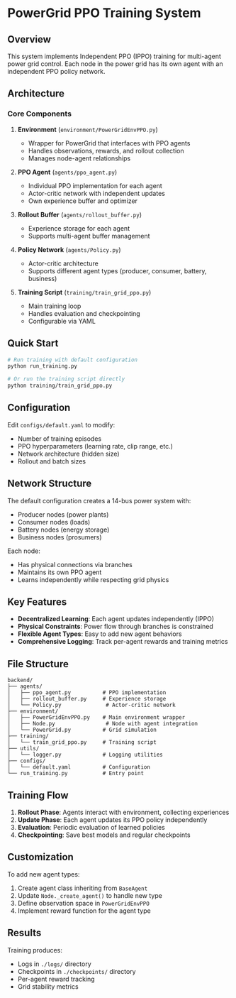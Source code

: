 # PowerGrid PPO Training System

## Overview
This system implements Independent PPO (IPPO) training for multi-agent power grid control. Each node in the power grid has its own agent with an independent PPO policy network.

## Architecture

### Core Components

1. **Environment** (`environment/PowerGridEnvPPO.py`)
   - Wrapper for PowerGrid that interfaces with PPO agents
   - Handles observations, rewards, and rollout collection
   - Manages node-agent relationships

2. **PPO Agent** (`agents/ppo_agent.py`)
   - Individual PPO implementation for each agent
   - Actor-critic network with independent updates
   - Own experience buffer and optimizer

3. **Rollout Buffer** (`agents/rollout_buffer.py`)
   - Experience storage for each agent
   - Supports multi-agent buffer management

4. **Policy Network** (`agents/Policy.py`)
   - Actor-critic architecture
   - Supports different agent types (producer, consumer, battery, business)

5. **Training Script** (`training/train_grid_ppo.py`)
   - Main training loop
   - Handles evaluation and checkpointing
   - Configurable via YAML

## Quick Start

```bash
# Run training with default configuration
python run_training.py

# Or run the training script directly
python training/train_grid_ppo.py
```

## Configuration

Edit `configs/default.yaml` to modify:
- Number of training episodes
- PPO hyperparameters (learning rate, clip range, etc.)
- Network architecture (hidden size)
- Rollout and batch sizes

## Network Structure

The default configuration creates a 14-bus power system with:
- Producer nodes (power plants)
- Consumer nodes (loads)
- Battery nodes (energy storage)
- Business nodes (prosumers)

Each node:
- Has physical connections via branches
- Maintains its own PPO agent
- Learns independently while respecting grid physics

## Key Features

- **Decentralized Learning**: Each agent updates independently (IPPO)
- **Physical Constraints**: Power flow through branches is constrained
- **Flexible Agent Types**: Easy to add new agent behaviors
- **Comprehensive Logging**: Track per-agent rewards and training metrics

## File Structure

```
backend/
├── agents/
│   ├── ppo_agent.py          # PPO implementation
│   ├── rollout_buffer.py     # Experience storage
│   └── Policy.py              # Actor-critic network
├── environment/
│   ├── PowerGridEnvPPO.py    # Main environment wrapper
│   ├── Node.py                # Node with agent integration
│   └── PowerGrid.py          # Grid simulation
├── training/
│   └── train_grid_ppo.py     # Training script
├── utils/
│   └── logger.py             # Logging utilities
├── configs/
│   └── default.yaml          # Configuration
└── run_training.py           # Entry point
```

## Training Flow

1. **Rollout Phase**: Agents interact with environment, collecting experiences
2. **Update Phase**: Each agent updates its PPO policy independently
3. **Evaluation**: Periodic evaluation of learned policies
4. **Checkpointing**: Save best models and regular checkpoints

## Customization

To add new agent types:
1. Create agent class inheriting from `BaseAgent`
2. Update `Node._create_agent()` to handle new type
3. Define observation space in `PowerGridEnvPPO`
4. Implement reward function for the agent type

## Results

Training produces:
- Logs in `./logs/` directory
- Checkpoints in `./checkpoints/` directory
- Per-agent reward tracking
- Grid stability metrics